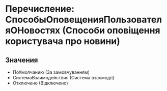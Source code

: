 ﻿# Перечисление: СпособыОповещенияПользователяОНовостях (Способи оповіщення користувача про новини)

## Значения

- ПоУмолчанию (За замовчуванням)
- СистемаВзаимодействия (Система взаємодії)
- Отключено (Відключено)

